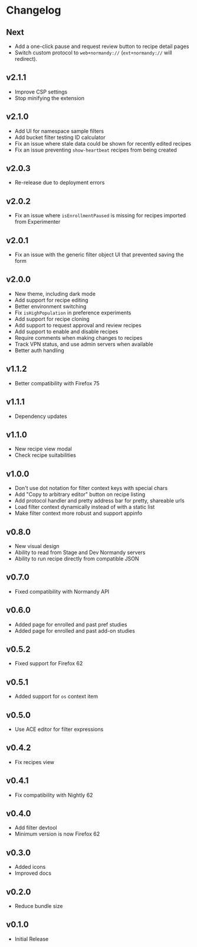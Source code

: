 # Changelog

## Next

- Add a one-click pause and request review button to recipe detail pages
- Switch custom protocol to `web+normandy://` (`ext+normandy://` will redirect).

## v2.1.1

- Improve CSP settings
- Stop minifying the extension

## v2.1.0

- Add UI for namespace sample filters
- Add bucket filter testing ID calculator
- Fix an issue where stale data could be shown for recently edited recipes
- Fix an issue preventing `show-heartbeat` recipes from being created

## v2.0.3

- Re-release due to deployment errors

## v2.0.2

- Fix an issue where `isEnrollmentPaused` is missing for recipes imported from
  Experimenter

## v2.0.1

- Fix an issue with the generic filter object UI that prevented saving the form

## v2.0.0

- New theme, including dark mode
- Add support for recipe editing
- Better environment switching
- Fix `isHighPopulation` in preference experiments
- Add support for recipe cloning
- Add support to request approval and review recipes
- Add support to enable and disable recipes
- Require comments when making changes to recipes
- Track VPN status, and use admin servers when available
- Better auth handling

## v1.1.2

- Better compatibility with Firefox 75

## v1.1.1

- Dependency updates

## v1.1.0

- New recipe view modal
- Check recipe suitabilities

## v1.0.0

- Don't use dot notation for filter context keys with special chars
- Add "Copy to arbitrary editor" button on recipe listing
- Add protocol handler and pretty address bar for pretty, shareable urls
- Load filter context dynamically instead of with a static list
- Make filter context more robust and support appinfo

## v0.8.0

- New visual design
- Ability to read from Stage and Dev Normandy servers
- Ability to run recipe directly from compatible JSON

## v0.7.0

- Fixed compatibility with Normandy API

## v0.6.0

- Added page for enrolled and past pref studies
- Added page for enrolled and past add-on studies

## v0.5.2

- Fixed support for Firefox 62

## v0.5.1

- Added support for `os` context item

## v0.5.0

- Use ACE editor for filter expressions

## v0.4.2

- Fix recipes view

## v0.4.1

- Fix compatibility with Nightly 62

## v0.4.0

- Add filter devtool
- Minimum version is now Firefox 62

## v0.3.0

- Added icons
- Improved docs

## v0.2.0

- Reduce bundle size

## v0.1.0

- Initial Release
